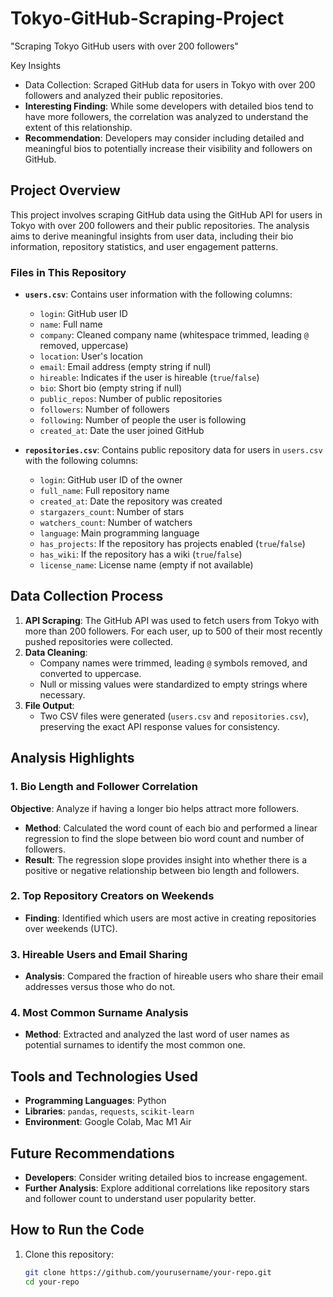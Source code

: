 # Tokyo-GitHub-Scraping-Project
"Scraping Tokyo GitHub users with over 200 followers"

 Key Insights
- Data Collection: Scraped GitHub data for users in Tokyo with over 200 followers and analyzed their public repositories.
- **Interesting Finding**: While some developers with detailed bios tend to have more followers, the correlation was analyzed to understand the extent of this relationship.
- **Recommendation**: Developers may consider including detailed and meaningful bios to potentially increase their visibility and followers on GitHub.

## Project Overview
This project involves scraping GitHub data using the GitHub API for users in Tokyo with over 200 followers and their public repositories. The analysis aims to derive meaningful insights from user data, including their bio information, repository statistics, and user engagement patterns.

### Files in This Repository
- **`users.csv`**: Contains user information with the following columns:
  - `login`: GitHub user ID
  - `name`: Full name
  - `company`: Cleaned company name (whitespace trimmed, leading `@` removed, uppercase)
  - `location`: User's location
  - `email`: Email address (empty string if null)
  - `hireable`: Indicates if the user is hireable (`true`/`false`)
  - `bio`: Short bio (empty string if null)
  - `public_repos`: Number of public repositories
  - `followers`: Number of followers
  - `following`: Number of people the user is following
  - `created_at`: Date the user joined GitHub

- **`repositories.csv`**: Contains public repository data for users in `users.csv` with the following columns:
  - `login`: GitHub user ID of the owner
  - `full_name`: Full repository name
  - `created_at`: Date the repository was created
  - `stargazers_count`: Number of stars
  - `watchers_count`: Number of watchers
  - `language`: Main programming language
  - `has_projects`: If the repository has projects enabled (`true`/`false`)
  - `has_wiki`: If the repository has a wiki (`true`/`false`)
  - `license_name`: License name (empty if not available)

## Data Collection Process
1. **API Scraping**: The GitHub API was used to fetch users from Tokyo with more than 200 followers. For each user, up to 500 of their most recently pushed repositories were collected.
2. **Data Cleaning**:
   - Company names were trimmed, leading `@` symbols removed, and converted to uppercase.
   - Null or missing values were standardized to empty strings where necessary.
3. **File Output**:
   - Two CSV files were generated (`users.csv` and `repositories.csv`), preserving the exact API response values for consistency.

## Analysis Highlights
### 1. Bio Length and Follower Correlation
**Objective**: Analyze if having a longer bio helps attract more followers.
- **Method**: Calculated the word count of each bio and performed a linear regression to find the slope between bio word count and number of followers.
- **Result**: The regression slope provides insight into whether there is a positive or negative relationship between bio length and followers.

### 2. Top Repository Creators on Weekends
- **Finding**: Identified which users are most active in creating repositories over weekends (UTC).

### 3. Hireable Users and Email Sharing
- **Analysis**: Compared the fraction of hireable users who share their email addresses versus those who do not.

### 4. Most Common Surname Analysis
- **Method**: Extracted and analyzed the last word of user names as potential surnames to identify the most common one.

## Tools and Technologies Used
- **Programming Languages**: Python
- **Libraries**: `pandas`, `requests`, `scikit-learn`
- **Environment**: Google Colab, Mac M1 Air

## Future Recommendations
- **Developers**: Consider writing detailed bios to increase engagement.
- **Further Analysis**: Explore additional correlations like repository stars and follower count to understand user popularity better.

## How to Run the Code
1. Clone this repository:
   ```bash
   git clone https://github.com/yourusername/your-repo.git
   cd your-repo

